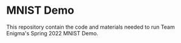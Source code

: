 # MNIST Demo

This repository contain the code and materials needed to run Team Enigma's Spring 2022 MNIST Demo.
